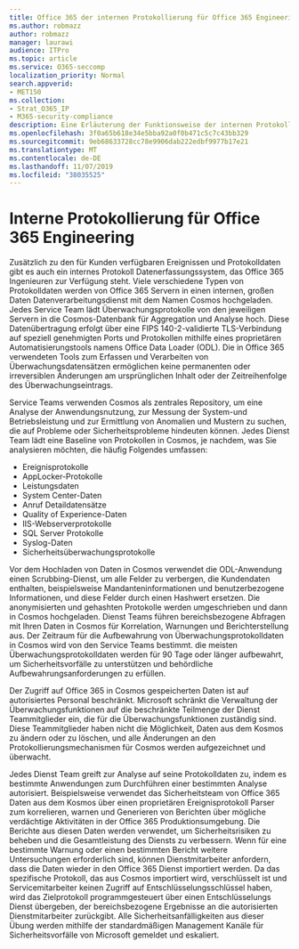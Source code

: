 ```yaml
---
title: Office 365 der internen Protokollierung für Office 365 Engineering
ms.author: robmazz
author: robmazz
manager: laurawi
audience: ITPro
ms.topic: article
ms.service: O365-seccomp
localization_priority: Normal
search.appverid:
- MET150
ms.collection:
- Strat_O365_IP
- M365-security-compliance
description: Eine Erläuterung der Funktionsweise der internen Protokollierung für Office 365 Engineering-Teams.
ms.openlocfilehash: 3f0a65b618e34e5bba92a0f0b471c5c7c43bb329
ms.sourcegitcommit: 9eb68633728cc78e9906dab222edbf9977b17e21
ms.translationtype: MT
ms.contentlocale: de-DE
ms.lasthandoff: 11/07/2019
ms.locfileid: "38035525"
---
```

# <a name="internal-logging-for-office-365-engineering"></a>Interne Protokollierung für Office 365 Engineering

Zusätzlich zu den für Kunden verfügbaren Ereignissen und Protokolldaten gibt es auch ein internes Protokoll Datenerfassungssystem, das Office 365 Ingenieuren zur Verfügung steht. Viele verschiedene Typen von Protokolldaten werden von Office 365 Servern in einen internen, großen Daten Datenverarbeitungsdienst mit dem Namen Cosmos hochgeladen. Jedes Service Team lädt Überwachungsprotokolle von den jeweiligen Servern in die Cosmos-Datenbank für Aggregation und Analyse hoch. Diese Datenübertragung erfolgt über eine FIPS 140-2-validierte TLS-Verbindung auf speziell genehmigten Ports und Protokollen mithilfe eines proprietären Automatisierungstools namens Office Data Loader (ODL). Die in Office 365 verwendeten Tools zum Erfassen und Verarbeiten von Überwachungsdatensätzen ermöglichen keine permanenten oder irreversiblen Änderungen am ursprünglichen Inhalt oder der Zeitreihenfolge des Überwachungseintrags.

Service Teams verwenden Cosmos als zentrales Repository, um eine Analyse der Anwendungsnutzung, zur Messung der System-und Betriebsleistung und zur Ermittlung von Anomalien und Mustern zu suchen, die auf Probleme oder Sicherheitsprobleme hindeuten können. Jedes Dienst Team lädt eine Baseline von Protokollen in Cosmos, je nachdem, was Sie analysieren möchten, die häufig Folgendes umfassen:

- Ereignisprotokolle
- AppLocker-Protokolle
- Leistungsdaten
- System Center-Daten
- Anruf Detaildatensätze
- Quality of Experience-Daten
- IIS-Webserverprotokolle
- SQL Server Protokolle
- Syslog-Daten
- Sicherheitsüberwachungsprotokolle

Vor dem Hochladen von Daten in Cosmos verwendet die ODL-Anwendung einen Scrubbing-Dienst, um alle Felder zu verbergen, die Kundendaten enthalten, beispielsweise Mandanteninformationen und benutzerbezogene Informationen, und diese Felder durch einen Hashwert ersetzen. Die anonymisierten und gehashten Protokolle werden umgeschrieben und dann in Cosmos hochgeladen. Dienst Teams führen bereichsbezogene Abfragen mit Ihren Daten in Cosmos für Korrelation, Warnungen und Berichterstellung aus. Der Zeitraum für die Aufbewahrung von Überwachungsprotokolldaten in Cosmos wird von den Service Teams bestimmt. die meisten Überwachungsprotokolldaten werden für 90 Tage oder länger aufbewahrt, um Sicherheitsvorfälle zu unterstützen und behördliche Aufbewahrungsanforderungen zu erfüllen.

Der Zugriff auf Office 365 in Cosmos gespeicherten Daten ist auf autorisiertes Personal beschränkt. Microsoft schränkt die Verwaltung der Überwachungsfunktionen auf die beschränkte Teilmenge der Dienst Teammitglieder ein, die für die Überwachungsfunktionen zuständig sind. Diese Teammitglieder haben nicht die Möglichkeit, Daten aus dem Kosmos zu ändern oder zu löschen, und alle Änderungen an den Protokollierungsmechanismen für Cosmos werden aufgezeichnet und überwacht.

Jedes Dienst Team greift zur Analyse auf seine Protokolldaten zu, indem es bestimmte Anwendungen zum Durchführen einer bestimmten Analyse autorisiert. Beispielsweise verwendet das Sicherheitsteam von Office 365 Daten aus dem Kosmos über einen proprietären Ereignisprotokoll Parser zum korrelieren, warnen und Generieren von Berichten über mögliche verdächtige Aktivitäten in der Office 365 Produktionsumgebung. Die Berichte aus diesen Daten werden verwendet, um Sicherheitsrisiken zu beheben und die Gesamtleistung des Diensts zu verbessern. Wenn für eine bestimmte Warnung oder einen bestimmten Bericht weitere Untersuchungen erforderlich sind, können Dienstmitarbeiter anfordern, dass die Daten wieder in den Office 365 Dienst importiert werden. Da das spezifische Protokoll, das aus Cosmos importiert wird, verschlüsselt ist und Servicemitarbeiter keinen Zugriff auf Entschlüsselungsschlüssel haben, wird das Zielprotokoll programmgesteuert über einen Entschlüsselungs Dienst übergeben, der bereichsbezogene Ergebnisse an die autorisierten Dienstmitarbeiter zurückgibt. Alle Sicherheitsanfälligkeiten aus dieser Übung werden mithilfe der standardmäßigen Management Kanäle für Sicherheitsvorfälle von Microsoft gemeldet und eskaliert.
